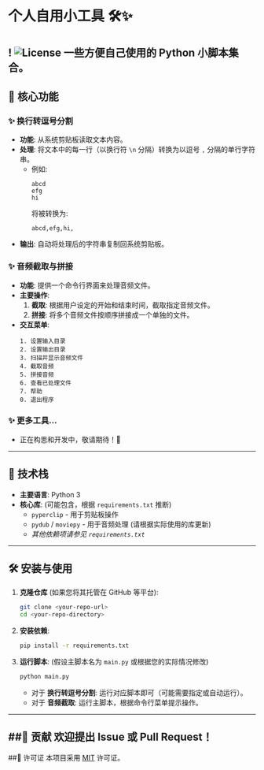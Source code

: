 # 个人自用小工具 🛠️✨
!
![License](https://img.shields.io/badge/license-MIT-green.svg) <!-- 请替换为您的实际许可证 -->
一些方便自己使用的 Python 小脚本集合。
---
## 🎯 核心功能
### ✨ 换行转逗号分割
-   **功能**: 从系统剪贴板读取文本内容。
-   **处理**: 将文本中的每一行（以换行符 `\n` 分隔）转换为以逗号 `,` 分隔的单行字符串。
    -   例如:
        ```
        abcd
        efg
        hi
        ```
        将被转换为:
        ```
        abcd,efg,hi,
        ```
-   **输出**: 自动将处理后的字符串复制回系统剪贴板。
### ✨ 音频截取与拼接
-   **功能**: 提供一个命令行界面来处理音频文件。
-   **主要操作**:
    1.  **截取**: 根据用户设定的开始和结束时间，截取指定音频文件。
    2.  **拼接**: 将多个音频文件按顺序拼接成一个单独的文件。
-   **交互菜单**:
    ```
    1. 设置输入目录
    2. 设置输出目录
    3. 扫描并显示音频文件
    4. 截取音频
    5. 拼接音频
    6. 查看已处理文件
    7. 帮助
    0. 退出程序
    ```
### ✨ 更多工具...
-   正在构思和开发中，敬请期待！🚀
---
## 🚀 技术栈
-   **主要语言**: Python 3
-   **核心库**: (可能包含，根据 `requirements.txt` 推断)
    -   `pyperclip` - 用于剪贴板操作
    -   `pydub` / `moviepy` - 用于音频处理 (请根据实际使用的库更新)
    -   *其他依赖项请参见 `requirements.txt`*
---
## 🛠️ 安装与使用
1.  **克隆仓库** (如果您将其托管在 GitHub 等平台):
    ```bash
    git clone <your-repo-url>
    cd <your-repo-directory>
    ```
2.  **安装依赖**:
    ```bash
    pip install -r requirements.txt
    ```
3.  **运行脚本**: (假设主脚本名为 `main.py` 或根据您的实际情况修改)
    ```bash
    python main.py
    ```
    -   对于 **换行转逗号分割**: 运行对应脚本即可（可能需要指定或自动运行）。
    -   对于 **音频截取**: 运行主脚本，根据命令行菜单提示操作。
---
##🤝 贡献
欢迎提出 Issue 或 Pull Request！
---
##📄 许可证
本项目采用 [MIT](LICENSE) 许可证。 <!-- 请确保您有 LICENSE 文件或更新此链接/名称 -->
